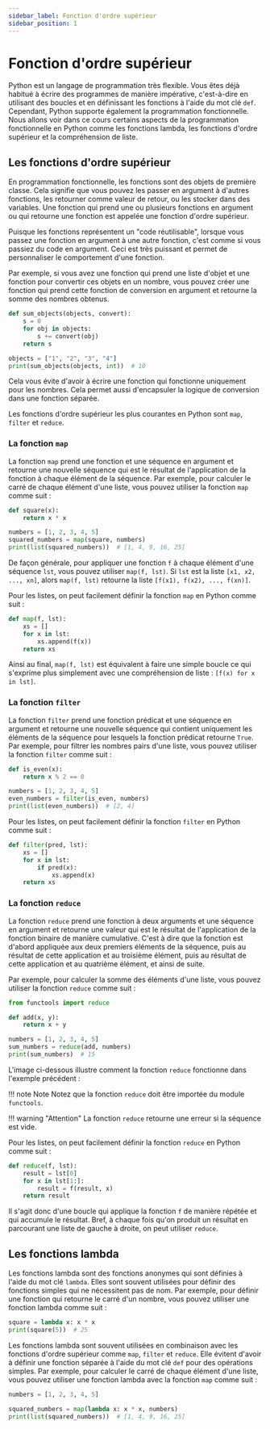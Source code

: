 ```yaml
---
sidebar_label: Fonction d'ordre supérieur
sidebar_position: 1
---
```


# Fonction d'ordre supérieur

Python est un langage de programmation très flexible. Vous êtes déjà habitué à
écrire des programmes de manière impérative, c'est-à-dire en utilisant des
boucles et en définissant les fonctions à l'aide du mot clé `def`. Cependant, Python
supporte également la programmation fonctionnelle. Nous allons voir dans ce
cours certains aspects de la programmation fonctionnelle en Python comme les
fonctions lambda, les fonctions d'ordre supérieur et la compréhension de liste.

## Les fonctions d'ordre supérieur

En programmation fonctionnelle, les fonctions sont des objets de première classe.
Cela signifie que vous pouvez les passer en argument à d'autres fonctions,
les retourner comme valeur de retour, ou les stocker dans des variables.
Une fonction qui prend une ou plusieurs fonctions en argument ou qui retourne
une fonction est appelée une fonction d'ordre supérieur.

Puisque les fonctions représentent un "code réutilisable", lorsque vous passez
une fonction en argument à une autre fonction, c'est comme si vous passiez du
code en argument. Ceci est très puissant et permet de personnaliser le
comportement d'une fonction.

Par exemple, si vous avez une fonction qui prend une liste d'objet et une fonction 
pour convertir ces objets en un nombre, vous pouvez créer une fonction qui prend
cette fonction de conversion en argument et retourne la somme des nombres obtenus.

```python
def sum_objects(objects, convert):
    s = 0
    for obj in objects:
        s += convert(obj)
    return s

objects = ["1", "2", "3", "4"]
print(sum_objects(objects, int))  # 10
```

Cela vous évite d'avoir à écrire une fonction qui fonctionne uniquement pour
les nombres. Cela permet aussi d'encapsuler la logique de conversion dans une
fonction séparée.

Les fonctions d'ordre supérieur les plus courantes en Python sont `map`, `filter`
et `reduce`.

### La fonction `map`

La fonction `map` prend une fonction et une séquence en argument et retourne une
nouvelle séquence qui est le résultat de l'application de la fonction à chaque
élément de la séquence. Par exemple, pour calculer le carré de chaque élément
d'une liste, vous pouvez utiliser la fonction `map` comme suit :

```python
def square(x):
    return x * x

numbers = [1, 2, 3, 4, 5]
squared_numbers = map(square, numbers)
print(list(squared_numbers))  # [1, 4, 9, 16, 25]
```

De façon générale, pour appliquer une fonction `f` à chaque élément d'une
séquence `lst`, vous pouvez utiliser `map(f, lst)`. Si `lst` est la liste
`[x1, x2, ..., xn]`, alors `map(f, lst)` retourne la liste `[f(x1), f(x2), ..., f(xn)]`.

Pour les listes, on peut facilement définir la fonction `map` en Python comme suit :

```python
def map(f, lst):
    xs = []
    for x in lst:
        xs.append(f(x))
    return xs
```

Ainsi au final, `map(f, lst)` est équivalent à faire une simple boucle ce qui
s'exprime plus simplement avec une compréhension de liste :  `[f(x) for x in lst]`.

### La fonction `filter`

La fonction `filter` prend une fonction prédicat et une séquence en argument et
retourne une nouvelle séquence qui contient uniquement les éléments de la
séquence pour lesquels la fonction prédicat retourne `True`. Par exemple, pour
filtrer les nombres pairs d'une liste, vous pouvez utiliser la fonction `filter`
comme suit :

```python
def is_even(x):
    return x % 2 == 0

numbers = [1, 2, 3, 4, 5]
even_numbers = filter(is_even, numbers)
print(list(even_numbers))  # [2, 4]
```

Pour les listes, on peut facilement définir la fonction `filter` en Python comme suit :

```python
def filter(pred, lst):
    xs = []
    for x in lst:
        if pred(x):
            xs.append(x)
    return xs
```

### La fonction `reduce`

La fonction `reduce` prend une fonction à deux arguments et une séquence en
argument et retourne une valeur qui est le résultat de l'application de la
fonction binaire de manière cumulative. C'est à dire que la fonction est
d'abord appliquée aux deux premiers éléments de la séquence, puis au résultat
de cette application et au troisième élément, puis au résultat de cette
application et au quatrième élément, et ainsi de suite.

Par exemple, pour calculer la somme des éléments d'une liste, vous pouvez
utiliser la fonction `reduce` comme suit :

```python
from functools import reduce

def add(x, y):
    return x + y

numbers = [1, 2, 3, 4, 5]
sum_numbers = reduce(add, numbers)
print(sum_numbers)  # 15
```

L'image ci-dessous illustre comment la fonction `reduce` fonctionne dans l'exemple précédent :

!!! note Note
    Notez que la fonction `reduce` doit être importée du module `functools`. 

!!! warning "Attention"
    La fonction `reduce` retourne une erreur si la séquence est vide.

Pour les listes, on peut facilement définir la fonction `reduce` en Python comme suit :

```python
def reduce(f, lst):
    result = lst[0]
    for x in lst[1:]:
        result = f(result, x)
    return result
```

Il s'agit donc d'une boucle qui applique la fonction `f` de manière répétée et
qui accumule le résultat. Bref, à chaque fois qu'on produit un résultat en
parcourant une liste de gauche à droite, on peut utiliser `reduce`.

## Les fonctions lambda

Les fonctions lambda sont des fonctions anonymes qui sont définies à l'aide du
mot clé `lambda`. Elles sont souvent utilisées pour définir des fonctions
simples qui ne nécessitent pas de nom. Par exemple, pour définir une fonction
qui retourne le carré d'un nombre, vous pouvez utiliser une fonction lambda
comme suit :

```python
square = lambda x: x * x
print(square(5))  # 25
```

Les fonctions lambda sont souvent utilisées en combinaison avec les fonctions
d'ordre supérieur comme `map`, `filter` et `reduce`. Elle évitent d'avoir à
définir une fonction séparée à l'aide du mot clé `def` pour des opérations
simples. Par exemple, pour calculer le carré de chaque élément d'une liste, vous
pouvez utiliser une fonction lambda avec la fonction `map` comme suit :

```python
numbers = [1, 2, 3, 4, 5]

squared_numbers = map(lambda x: x * x, numbers)
print(list(squared_numbers))  # [1, 4, 9, 16, 25]
```